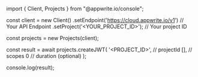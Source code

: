 import { Client, Projects } from "@appwrite.io/console";

const client = new Client()
    .setEndpoint('https://cloud.appwrite.io/v1') // Your API Endpoint
    .setProject('<YOUR_PROJECT_ID>'); // Your project ID

const projects = new Projects(client);

const result = await projects.createJWT(
    '<PROJECT_ID>', // projectId
    [], // scopes
    0 // duration (optional)
);

console.log(result);
